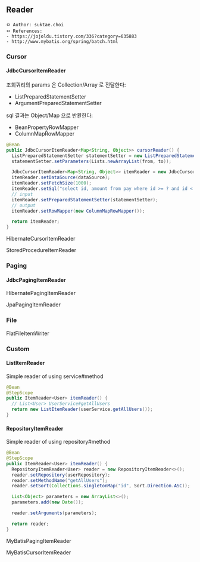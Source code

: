 ## Reader

```
ㅁ Author: suktae.choi
ㅁ References:
- https://jojoldu.tistory.com/336?category=635883
- http://www.mybatis.org/spring/batch.html
```

### Cursor

#### JdbcCursorItemReader

조회쿼리의 params 은 Collection/Array 로 전달한다:

- ListPreparedStatementSetter
- ArgumentPreparedStatementSetter

sql 결과는 Object/Map 으로 반환한다:

- BeanPropertyRowMapper
- ColumnMapRowMapper

```java
@Bean
public JdbcCursorItemReader<Map<String, Object>> cursorReader() {
  ListPreparedStatementSetter statementSetter = new ListPreparedStatementSetter();
  statementSetter.setParameters(Lists.newArrayList(from, to));

  JdbcCursorItemReader<Map<String, Object>> itemReader = new JdbcCursorItemReader<>();
  itemReader.setDataSource(dataSource);
  itemReader.setFetchSize(1000);
  itemReader.setSql("select id, amount from pay where id >= ? and id < ?");
  // input
  itemReader.setPreparedStatementSetter(statementSetter);
  // output
  itemReader.setRowMapper(new ColumnMapRowMapper());

  return itemReader;
}
```

HibernateCursorItemReader

StoredProcedureItemReader

### Paging

#### JdbcPagingItemReader

HibernatePagingItemReader

JpaPagingItemReader

### File

FlatFileItemWriter

### Custom

#### ListItemReader

Simple reader of using service#method

```java
@Bean
@StepScope
public ItemReader<User> itemReader() {
  // List<User> UserService#getAllUsers
  return new ListItemReader(userService.getAllUsers());
}
```

#### RepositoryItemReader

Simple reader of using repository#method

```java
@Bean
@StepScope
public ItemReader<User> itemReader() {
  RepositoryItemReader<User> reader = new RepositoryItemReader<>();
  reader.setRepository(userRepository);
  reader.setMethodName("getAllUsers");
  reader.setSort(Collections.singletonMap("id", Sort.Direction.ASC));

  List<Object> parameters = new ArrayList<>();
  parameters.add(new Date());

  reader.setArguments(parameters);

  return reader;
}
```

MyBatisPagingItemReader

MyBatisCursorItemReader